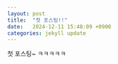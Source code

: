 ```yaml
---
layout: post
title:  "첫 포스팅!!"
date:   2024-12-11 15:48:09 +0900
categories: jekyll update
---
```

첫 포스팅~ ㅋㅋㅋㅋㅋ